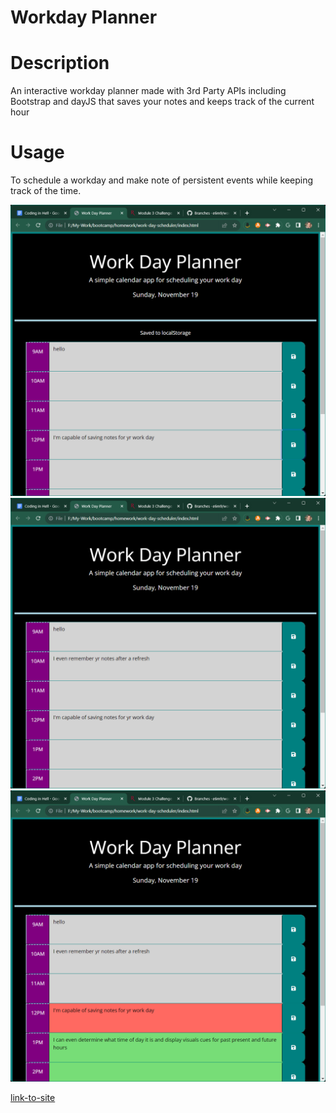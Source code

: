# Workday Planner

# Description

An interactive workday planner made with 3rd Party APIs including Bootstrap and dayJS that saves your notes and keeps track of the current hour

# Usage

To schedule a workday and make note of persistent events while keeping track of the time.

![the workday planner has the text, "hello", in the 9am block and, "I'm capable of saving notes for your workday", in the 12pm block while the text, "saved to localStorage" is displayed above the hour blocks](./assets/images/intro.png)
![the text from the previous image remains with, "I even remember your notes after a refresh", added to the 10am block. "Saved to localStorage" is no longer displayed](./assets/images/refresh.png)
!["I can even determine what time of day it is and display visual cues for past, present, and future hours" appears in the 1pm block which is green, while 12pm is red and 11, 10, and 9am are grey indicating that it is 12pm](./assets/images/timekeep.png)

[link-to-site](https://e6m9.github.io/work-day-scheduler)